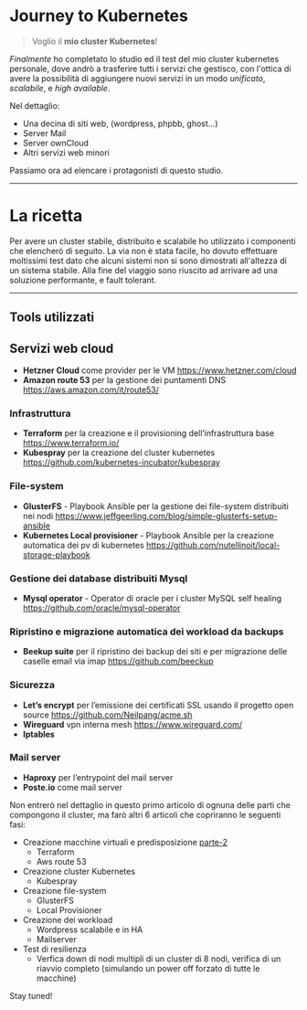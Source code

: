 # Journey to Kubernetes

> Voglio il **mio cluster Kubernetes**!

*Finalmente* ho completato lo studio ed il test del mio cluster kubernetes personale, dove andrò a trasferire tutti i servizi che gestisco, con l'ottica di avere la possibilità di aggiungere nuovi servizi in un modo *unificato*, *scalabile*, e *high available*.

Nel dettaglio:

- Una decina di siti web, (wordpress, phpbb, ghost...)
- Server Mail
- Server ownCloud 
- Altri servizi web minori

Passiamo ora ad elencare i protagonisti di questo studio.

---

# La ricetta

Per avere un cluster stabile, distribuito e scalabile ho utilizzato i componenti che elencherò di seguito. 
La via non è stata facile, ho dovuto effettuare moltissimi test dato che alcuni sistemi non si sono dimostrati all'altezza di un sistema stabile. 
Alla fine del viaggio sono riuscito ad arrivare ad una soluzione performante, e fault tolerant.


---

## Tools utilizzati

## Servizi web cloud

- **Hetzner Cloud** come provider per le VM https://www.hetzner.com/cloud
- **Amazon route 53** per la gestione dei puntamenti DNS https://aws.amazon.com/it/route53/

### Infrastruttura

- **Terraform** per la creazione e il provisioning dell’infrastruttura base https://www.terraform.io/
- **Kubespray** per la creazione del cluster kubernetes https://github.com/kubernetes-incubator/kubespray 

### File-system

- **GlusterFS** - Playbook Ansible per la gestione dei file-system distribuiti nei nodi https://www.jeffgeerling.com/blog/simple-glusterfs-setup-ansible
- **Kubernetes Local provisioner** - Playbook Ansible per la creazione automatica dei pv di kubernetes https://github.com/nutellinoit/local-storage-playbook

### Gestione dei database distribuiti Mysql

- **Mysql operator** - Operator di oracle per i cluster MySQL self healing https://github.com/oracle/mysql-operator

### Ripristino e migrazione automatica dei workload da backups

- **Beekup suite** per il ripristino dei backup dei siti e per migrazione delle caselle email via imap https://github.com/beeckup

### Sicurezza

- **Let’s encrypt** per l’emissione dei certificati SSL usando il progetto open source https://github.com/Neilpang/acme.sh
- **Wireguard** vpn interna mesh https://www.wireguard.com/
- **Iptables**

### Mail server

- **Haproxy** per l’entrypoint del mail server
- **Poste.io** come mail server

Non entrerò nel dettaglio in questo primo articolo di ognuna delle parti che compongono il cluster, ma farò altri 6 articoli che copriranno le seguenti fasi:

* Creazione macchine virtuali e predisposizione [parte-2](parte-2/README.md)
  * Terraform
  * Aws route 53
* Creazione cluster Kubernetes
  * Kubespray
* Creazione file-system
  * GlusterFS
  * Local Provisioner
* Creazione dei workload
  * Wordpress scalabile e in HA
  * Mailserver
* Test di resilienza
  * Verfica down di nodi multipli di un cluster di 8 nodi, verifica di un riavvio completo (simulando un power off forzato di tutte le macchine)

Stay tuned!

